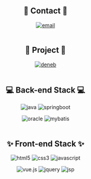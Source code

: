 <div align="center">

## :email: Contact :email:
[![email](https://img.shields.io/badge/Email-1572B6?style=for-the-badge&logo=Gmail&logoColor=white)](mailto:kij1467@gmail.com) 
<br><br>

## 🔗 Project 🔗
[![deneb](https://img.shields.io/badge/deneb-000000?style=for-the-badge&logo=BookStack&logoColor=yellow)](https://github.com/U-kim/deneb) 
<br><br>

## 💻 Back-end Stack 💻
![java](https://img.shields.io/badge/java-007396?style=for-the-badge&logo=java&logoColor=white) 
![springboot](https://img.shields.io/badge/springboot-6DB33F?style=for-the-badge&logo=springboot&logoColor=white) 

![oracle](https://img.shields.io/badge/oracle-F80000?style=for-the-badge&logo=oracle&logoColor=white)
![mybatis](https://img.shields.io/badge/mybatis-D0312D?style=for-the-badge&logo=mybatis&logoColor=white)
<br><br>

## ✨ Front-end Stack ✨
![html5](https://img.shields.io/badge/html-E34F26?style=for-the-badge&logo=html5&logoColor=white)
![css3](https://img.shields.io/badge/css-1572B6?style=for-the-badge&logo=css3&logoColor=white)
![javascript](https://img.shields.io/badge/javascript-F7DF1E?style=for-the-badge&logo=javascript&logoColor=black)

![vue.js](https://img.shields.io/badge/vue.js-%234FC08D?style=for-the-badge&logo=vue.js&logoColor=white)
![jquery](https://img.shields.io/badge/jquery-0769AD?style=for-the-badge&logo=jquery&logoColor=white)
![jsp](https://img.shields.io/badge/jsp-000000?style=for-the-badge&logo=jsp&logoColor=white)
<br><br>

</div>
